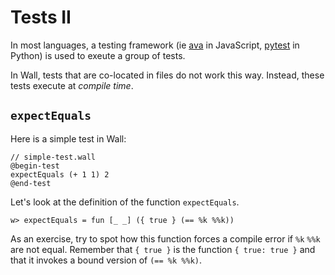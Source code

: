# Tests II

In most languages, a testing framework (ie [ava](https://github.com/avajs/ava) in JavaScript, [pytest](https://docs.pytest.org/en/latest/) in Python) is used to exeute a group of tests.

In Wall, tests that are co-located in files do not work this way. Instead, these tests execute at *compile time*.

## `expectEquals`

Here is a simple test in Wall:

```
// simple-test.wall
@begin-test
expectEquals (+ 1 1) 2
@end-test
```

Let's look at the definition of the function `expectEquals`.

```
w> expectEquals = fun [_ _] ({ true } (== %k %%k))
```

As an exercise, try to spot how this function forces a compile error if `%k` `%%k` are not equal. Remember that `{ true }` is the function `{ true: true }` and that it invokes a bound version of `(== %k %%k)`.